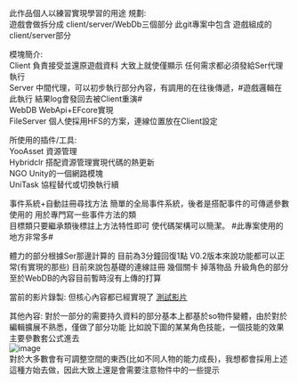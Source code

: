 此作品個人以練習實現學習的用途
規劃:   
遊戲會做拆分成 client/server/WebDb三個部分 此git專案中包含  遊戲組成的client/server部分  

模塊簡介:  
Client    負責接受並還原遊戲資料 大致上就使僅顯示 任何需求都必須發給Ser代理執行  
Server    中間代理，可以初步執行部分內容，有調用的在往後傳遞，#遊戲邏輯在此執行 結果log會發回去被Client重演#  
WebDB     WebApi+EFcore實現  
FileServer 個人使採用HFS的方案，連線位置放在Client設定

所使用的插件/工具:  
YooAsset   資源管理  
Hybridclr  搭配資源管理實現代碼的熱更新  
NGO        Unity的一個網路模塊  
UniTask    協程替代或切換執行續  

事件系統+自動註冊尋找方法 
    簡單的全局事件系統，後者是搭配事件的可傳遞參數使用的 用於專門寫一些事件方法的類  
    目標類只要繼承類後標註上方法特性即可  使代碼架構可以簡潔。 #此專案使用的地方非常多#  


體力的部分根據Ser那邊計算的 目前為3分鐘回復1點
V0.2版本來說功能都可以正常(有實現的那些) 目前來說包基礎的連線註冊 幾個關卡 掉落物品 升級角色的部分
至於WebDB的內容目前暫時沒有上傳的打算

當前的影片錄製:
但核心內容都已經實現了
[測試影片](https://youtu.be/u-ZpgE6q0tc)




其他內容: 
對於一部分的需要持久資料的部分基本上都基於so物件變體，由於對於編輯擴展不熟悉，僅做了部分功能
比如說下圖的某某角色技能，一個技能的效果主要參數套公式進去  
![image](https://github.com/user-attachments/assets/12d7c833-519a-4f23-9a61-8e263e6669a0)   
對於大多數會有可調整空間的東西(比如不同人物的能力成長)，我想都會採用上述這種方始去做，因此大致上還是會需要注意物件中的一些提示  






